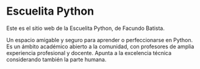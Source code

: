 # Escuelita Python

Este es el sitio web de la Escuelita Python, de Facundo Batista.

Un espacio amigable y seguro para aprender o perfeccionarse en Python. Es un ámbito académico abierto a la comunidad, con profesores de amplia experiencia profesional y docente. Apunta a la excelencia técnica considerando también la parte humana.


